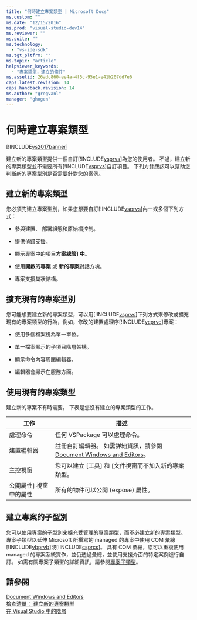 ```yaml
---
title: "何時建立專案類型 | Microsoft Docs"
ms.custom: ""
ms.date: "12/15/2016"
ms.prod: "visual-studio-dev14"
ms.reviewer: ""
ms.suite: ""
ms.technology: 
  - "vs-ide-sdk"
ms.tgt_pltfrm: ""
ms.topic: "article"
helpviewer_keywords: 
  - "專案類型，建立的條件"
ms.assetid: 26adc860-ee4a-4f5c-95e1-e41b207dd7e6
caps.latest.revision: 14
caps.handback.revision: 14
ms.author: "gregvanl"
manager: "ghogen"
---
```

# 何時建立專案類型
[!INCLUDE[vs2017banner](../../code-quality/includes/vs2017banner.md)]

建立新的專案類型提供一個自訂[!INCLUDE[vsprvs](../../code-quality/includes/vsprvs_md.md)]為您的使用者。  不過，建立新的專案類型並不需要所有[!INCLUDE[vsprvs](../../code-quality/includes/vsprvs_md.md)]自訂項目。  下列方針應該可以幫助您判斷新的專案型別是否需要針對您的案例。  
  
## 建立新的專案類型  
 您必須先建立專案型別，如果您想要自訂[!INCLUDE[vsprvs](../../code-quality/includes/vsprvs_md.md)]內一或多個下列方式：  
  
-   參與建置、 部署組態和原始檔控制。  
  
-   提供偵錯支援。  
  
-   顯示專案中的項目**方案總管\] 中**。  
  
-   使用**開啟的專案** 或 **新的專案**對話方塊。  
  
-   專案支援巢狀結構。  
  
## 擴充現有的專案型別  
 您可能想要建立新的專案類型，可以用[!INCLUDE[vsprvs](../../code-quality/includes/vsprvs_md.md)]下列方式來修改或擴充現有的專案類型的行為，例如，修改的建置處理序[!INCLUDE[vcprvc](../../debugger/includes/vcprvc_md.md)]專案：  
  
-   使用多個檔案視為單一單位。  
  
-   單一檔案顯示的子項目階層架構。  
  
-   顯示命令內容周圍編輯器。  
  
-   編輯器會顯示在服務方面。  
  
## 使用現有的專案類型  
 建立新的專案不有時需要。  下表是您沒有建立的專案類型的工作。  
  
|工作|描述|  
|--------|--------|  
|處理命令|任何 VSPackage 可以處理命令。|  
|建置編輯器|註冊自訂編輯器。  如需詳細資訊，請參閱 [Document Windows and Editors](http://msdn.microsoft.com/zh-tw/603625e1-62b6-413a-bc44-089346e166bc)。|  
|主控視窗|您可以建立 \[工具\] 和 \[文件視窗而不加入新的專案類型。|  
|公開屬性\] 視窗中的屬性|所有的物件可以公開 \(expose\) 屬性。|  
  
## 建立專案的子型別  
 您可以使用專案的子型別來擴充受管理的專案類型，而不必建立新的專案類型。  專案子類型以延伸 Microsoft 所撰寫的 managed 的專案中使用 COM 彙總[!INCLUDE[vbprvb](../../code-quality/includes/vbprvb_md.md)]或[!INCLUDE[csprcs](../../data-tools/includes/csprcs_md.md)]。  具有 COM 彙總，您可以重複使用 managed 的專案系統實作，並仍透過彙總，並使用支援介面的特定案例進行自訂。  如需有關專案子類型的詳細資訊，請參閱[專案子類型](../../extensibility/internals/project-subtypes.md)。  
  
## 請參閱  
 [Document Windows and Editors](http://msdn.microsoft.com/zh-tw/603625e1-62b6-413a-bc44-089346e166bc)   
 [檢查清單︰ 建立新的專案類型](../../extensibility/internals/checklist-creating-new-project-types.md)   
 [在 Visual Studio 中的階層](../../extensibility/internals/hierarchies-in-visual-studio.md)